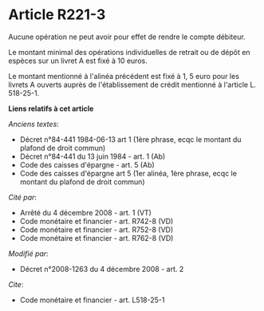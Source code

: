# Article R221-3

Aucune opération ne peut avoir pour effet de rendre le compte débiteur. 

Le montant minimal des opérations individuelles de retrait ou de dépôt en espèces sur un livret A est fixé à 10 euros. 

Le montant mentionné à l'alinéa précédent est fixé à 1, 5 euro pour les livrets A ouverts auprès de l'établissement de crédit
mentionné à l'article L. 518-25-1.

**Liens relatifs à cet article**

_Anciens textes_:

  - Décret n°84-441 1984-06-13 art 1 (1ère phrase, ecqc le montant du plafond de droit commun)
  - Décret n°84-441 du 13 juin 1984 - art. 1 (Ab)
  - Code des caisses d'épargne - art. 5 (Ab)
  - Code des caisses d'épargne art 5 (1er alinéa, 1ère phrase, ecqc le montant du plafond de droit commun)

_Cité par_:

  - Arrêté du 4 décembre 2008 - art. 1 (VT)
  - Code monétaire et financier - art. R742-8 (VD)
  - Code monétaire et financier - art. R752-8 (VD)
  - Code monétaire et financier - art. R762-8 (VD)

_Modifié par_:

  - Décret n°2008-1263 du 4 décembre 2008 - art. 2

_Cite_:

  - Code monétaire et financier - art. L518-25-1
